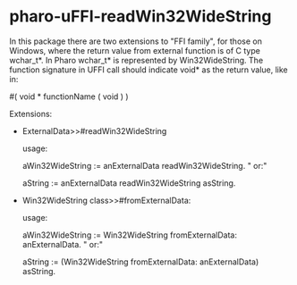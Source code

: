 # pharo-uFFI-readWin32WideString

In this package there are two extensions to "FFI family", for those on Windows, where the return value from external function is of C type wchar_t*. In Pharo wchar_t* is represented by Win32WideString. The function signature in UFFI call should indicate void* as the return value, like in: 

#( void * functionName ( void ) )

Extensions: 
- ExternalData>>#readWin32WideString 

  usage:
  
  aWin32WideString := anExternalData readWin32WideString. "  or:"
  
  aString := anExternalData readWin32WideString asString.

- Win32WideString class>>#fromExternalData:

  usage:
  
  aWin32WideString := Win32WideString fromExternalData: anExternalData. "  or:"
  
  aString := (Win32WideString fromExternalData: anExternalData) asString.



